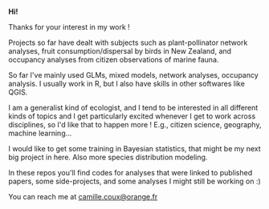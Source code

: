 

**Hi!**

Thanks for your interest in my work !

Projects so far have dealt with subjects such as plant-pollinator network analyses, fruit consumption/dispersal by birds in New Zealand, and occupancy analyses from citizen observations of marine fauna. 

So far I've mainly used GLMs, mixed models, network analyses, occupancy analysis. I usually work in R, but I also have skills in other softwares like QGIS.

I am a generalist kind of ecologist, and I tend to be interested in all different kinds of topics and I get particularly excited whenever I get to work across disciplines, so I'd like that to happen more ! E.g., citizen science, geography, machine learning...

I would like to get some training in Bayesian statistics, that might be my next big project in here. Also more species distribution modeling.

In these repos you'll find codes for analyses that were linked to published papers, some side-projects, and some analyses I might still be working on :)

You can reach me at camille.coux@orange.fr




<!---
CamilleCoux/CamilleCoux is a ✨ special ✨ repository because its `README.md` (this file) appears on your GitHub profile.
You can click the Preview link to take a look at your changes.
--->
